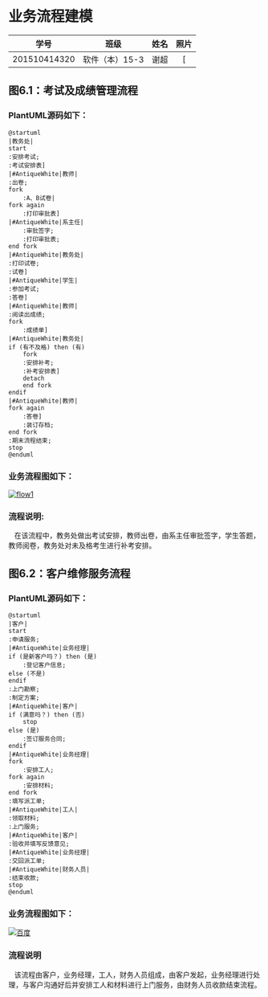 # 业务流程建模
| 学号 | 班级 | 姓名 | 照片|
|:----:|:-----:|:----:|:----:|
| 201510414320 | 软件（本）15-3 | 谢超 | [![]() |

## 图6.1：考试及成绩管理流程
### PlantUML源码如下：
    @startuml
    |教务处|
    start
    :安排考试;
    :考试安排表]
    |#AntiqueWhite|教师|
    :出卷;
    fork
        :A、B试卷|
    fork again
        :打印审批表]
    |#AntiqueWhite|系主任|
        :审批签字;
        :打印审批表;
    end fork
    |#AntiqueWhite|教务处|
    :打印试卷;
    :试卷]
    |#AntiqueWhite|学生|
    :参加考试;
    :答卷]
    |#AntiqueWhite|教师|
    :阅读出成绩;
    fork
        :成绩单]
    |#AntiqueWhite|教务处|
    if (有不及格) then (有)
        fork
        :安排补考;
        :补考安排表]
        detach
        end fork
    endif
    |#AntiqueWhite|教师|
    fork again
        :答卷]
        :装订存档;
    end fork
    :期末流程结束;
    stop
    @enduml
### 业务流程图如下：
[![](./flow1.png 'flow1')](./flow1.png)

### 流程说明:
    在该流程中，教务处做出考试安排，教师出卷，由系主任审批签字，学生答题，教师阅卷，教务处对未及格考生进行补考安排。

## 图6.2：客户维修服务流程
### PlantUML源码如下：
    @startuml
    |客户|
    start
    :申请服务;
    |#AntiqueWhite|业务经理|
    if (是新客户吗？) then (是)
        :登记客户信息;
    else (不是)
    endif
    :上门勘察;
    :制定方案;
    |#AntiqueWhite|客户|
    if (满意吗？) then (否)
        stop
    else (是)
        :签订服务合同;
    endif
    |#AntiqueWhite|业务经理|
    fork
        :安排工人;
    fork again
        :安排材料;
    end fork
    :填写派工单;
    |#AntiqueWhite|工人|
    :领取材料;
    :上门服务;
    |#AntiqueWhite|客户|
    :验收并填写反馈意见;
    |#AntiqueWhite|业务经理|
    :交回派工单;
    |#AntiqueWhite|财务人员|
    :结束收款;
    stop
    @enduml
### 业务流程图如下：
[![](./flow2.png '百度')](./flow2.png)
### 流程说明
    该流程由客户，业务经理，工人，财务人员组成，由客户发起，业务经理进行处理，与客户沟通好后并安排工人和材料进行上门服务，由财务人员收款结束流程。
